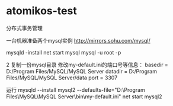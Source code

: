 # atomikos-test
分布式事务管理

一台机器准备两个mysql实例
http://mirrors.sohu.com/mysql/

mysqld -install
net start mysql
mysql -u root -p

2
复制一份mysql目录
修改my-default.ini的端口号等信息：
basedir = D:/Program Files/MySQL/MySQL Server
datadir = D:/Program Files/MySQL/MySQL Server/data
port = 3307

运行
mysqld --install mysql2 --defaults-file="D:\Program Files\MySQL\MySQL Server\bin\my-default.ini"
net start mysql2
